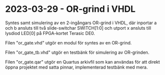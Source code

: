# 2023-03-29 - OR-grind i VHDL
Syntes samt simulering av en 2-ingångars OR-grind i VHDL, där inportar a och b ansluts 
till två slide-switchar SWITCH[1:0] och utport x ansluts till lysdiod LED[0] på FPGA-kortet Terasic DE0.

Filen "or_gate.vhd" utgör en modul för syntes av en OR-grind. 

Filen "or_gate_tb.vhd" utgör en testbänk för simulering av OR-grinden.

Filen "or_gate.qar" utgör en Quartus arkivfil som kan användas för att direkt öppna
projektet med satta pinnar, implementerad testbänk med mera.